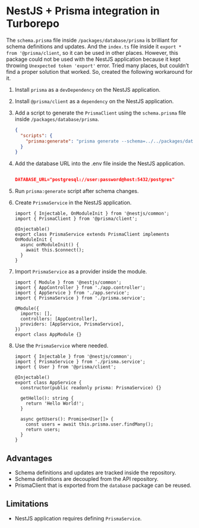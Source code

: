 # NestJS + Prisma integration in Turborepo

The `schema.prisma` file inside `/packages/database/prisma` is brilliant for schema definitions and updates. And the `index.ts` file inside it `export * from '@prisma/client`, so it can be used in other places. However, this package could not be used with the NestJS application because it kept throwing `Unexpected token 'export'` error. Tried many places, but couldn’t find a proper solution that worked. So, created the following workaround for it.

1. Install `prisma` as a `devDependency` on the NestJS application.
2. Install `@prisma/client` as a `dependency` on the NestJS application.
3. Add a script to generate the `PrismaClient` using the `schema.prisma` file inside `/packages/database/prisma`.
    
    ```json
    {
      "scripts": {
        "prisma:generate": "prisma generate --schema=../../packages/database/prisma/schema.prisma"
      }
    }
    ```
    
4. Add the database  URL into the .env file inside the NestJS application.
    
    ```json

    DATABASE_URL="postgresql://user:password@host:5432/postgres"

    ```
    
5. Run `prisma:generate` script after schema changes.
6. Create `PrismaService` in the NestJS application.
    
    ```tsx
    import { Injectable, OnModuleInit } from '@nestjs/common';
    import { PrismaClient } from '@prisma/client';
    
    @Injectable()
    export class PrismaService extends PrismaClient implements OnModuleInit {
      async onModuleInit() {
        await this.$connect();
      }
    }
    ```
    
7. Import `PrismaService` as a provider inside the module.
    
    ```tsx
    import { Module } from '@nestjs/common';
    import { AppController } from './app.controller';
    import { AppService } from './app.service';
    import { PrismaService } from './prisma.service';
    
    @Module({
      imports: [],
      controllers: [AppController],
      providers: [AppService, PrismaService],
    })
    export class AppModule {}
    ```
    
8. Use the `PrismaService` where needed.
    
    ```tsx
    import { Injectable } from '@nestjs/common';
    import { PrismaService } from './prisma.service';
    import { User } from '@prisma/client';
    
    @Injectable()
    export class AppService {
      constructor(public readonly prisma: PrismaService) {}
    
      getHello(): string {
        return 'Hello World!';
      }
    
      async getUsers(): Promise<User[]> {
        const users = await this.prisma.user.findMany();
        return users;
      }
    }
    ```
    

## Advantages

- Schema definitions and updates are tracked inside the repository.
- Schema definitions are decoupled from the API repository.
- PrismaClient that is exported from the `database` package can be reused.

## Limitations

- NestJS application requires defining `PrismaService`.
